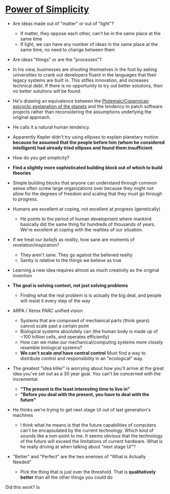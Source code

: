 # [Power of Simplicity](https://www.youtube.com/watch?v=NdSD07U5uBs)
- Are ideas made out of "matter" or out of "light"?
	- If matter, they oppose each other, can't be in the same place at the same time
	- If light, we can have any number of ideas in the same place at the same time, no need to change between them
- Are ideas "things" or are the "processes"?

- In his view, businesses are shooting themselves in the foot by asking universities to crank out developers fluent in the languages that their legacy systems are built in. This stifles innovation, and increases technical debt. If there is no opportunity to try out better solutions, then no better solutions will be found.

- He's drawing an equivalence between the [Ptolemaic/Copernican epicyclic explanation of the planets](https://en.wikipedia.org/wiki/Deferent_and_epicycle) and the tendency to patch software projects rather than reconsidering the assumptions underlying the original approach.
- He calls it a natural human tendency.
- Apparently Kepler didn't try using ellipses to explain planetary motion **because he assumed that the people before him (whom he considered intelligent) had already tried ellipses and found them insufficient**

- How do you get simplicity?
- **Find a slightly more sophisticated building block out of which to build theories**
- Simple building blocks that anyone can understand through common sense often screw large organizations over because they might not allow for the degrees of freedom and scaling that they must go through to progress.

- Humans are excellent at coping, not excellent at progress (genetically)
	- He points to the period of human development where mankind basically did the same thing for hundreds of thousands of years. We're excellent at coping with the realities of our situation.


- If we treat our *beliefs* as *reality*, how sane are moments of revelation/inspiration?
	- They aren't sane. They go against the believed reality
	- Sanity is relative to the things we believe as true

- Learning a new idea requires almost as much creativity as the original invention

- **The goal is solving context, not just solving problems**
	- Finding what the real problem is is actually the big deal, and people will resist it every step of the way

- ARPA / Xerox PARC unified vision
	- Systems that are composed of mechanical parts (think gears) cannot scale past a certain point
	- Biological systems absolutely can (the human body is made up of ~100 trillion cells, and operates efficiently)
	- How can we make our mechanical/computing systems more closely resemble biological systems? 
	- **We can't scale *and* have central control** Must find a way to distribute control and responsibility in an "ecological" way.

- The greatest "idea killer" is worrying about how you'll arrive at the great idea you've set out as a 30 year goal. You can't be concerned with the incremental.
	- **"The present is the least interesting time to live in"**
	- **"Before you deal with the present, you have to deal with the future"**

- He thinks we're trying to get next stage UI out of last generation's machines
	- I think what he means is that the future capabilities of computers can't be encapsulated by the current technology. Which kind of sounds like a non-point to me. It seems obvious that the technology of the future will exceed the limitations of current hardware. What is he really driving at when talking about "next stage UI"?

- "Better" and "Perfect" are the two enemies of "What is Actually Needed"
	- Pick the thing that is just over the threshold. That is **qualitatively better** than all the other things you could do

Did this work? Is 
